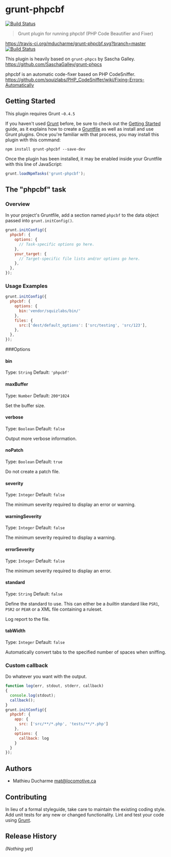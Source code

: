 # grunt-phpcbf

[![Build Status](https://travis-ci.org/mducharme/grunt-phpcbf.svg?branch=master)](https://travis-ci.org/mducharme/grunt-phpcbf)

> Grunt plugin for running phpcbf (PHP Code Beautifier and Fixer)

https://travis-ci.org/mducharme/grunt-phpcbf.svg?branch=master
[![Build Status](https://travis-ci.org/mducharme/grunt-phpcbf.svg?branch=master)](https://travis-ci.org/mducharme/grunt-phpcbf)

This plugin is heavily based on `grunt-phpcs` by Sascha Galley.
https://github.com/SaschaGalley/grunt-phpcs

phpcbf is an automatic code-fixer based on PHP CodeSniffer.
https://github.com/squizlabs/PHP_CodeSniffer/wiki/Fixing-Errors-Automatically

## Getting Started
This plugin requires Grunt `~0.4.5`

If you haven't used [Grunt](http://gruntjs.com/) before, be sure to check out the [Getting Started](http://gruntjs.com/getting-started) guide, as it explains how to create a [Gruntfile](http://gruntjs.com/sample-gruntfile) as well as install and use Grunt plugins. Once you're familiar with that process, you may install this plugin with this command:

```shell
npm install grunt-phpcbf --save-dev
```

Once the plugin has been installed, it may be enabled inside your Gruntfile with this line of JavaScript:

```js
grunt.loadNpmTasks('grunt-phpcbf');
```

## The "phpcbf" task

### Overview
In your project's Gruntfile, add a section named `phpcbf` to the data object passed into `grunt.initConfig()`.

```js
grunt.initConfig({
  phpcbf: {
    options: {
      // Task-specific options go here.
    },
    your_target: {
      // Target-specific file lists and/or options go here.
    },
  },
});
```

### Usage Examples

```js
grunt.initConfig({
  phpcbf: {
    options: {
      bin:'vendor/squizlabs/bin/'
    },
    files: {
      src:['dest/default_options': ['src/testing', 'src/123'],
    },
  },
});
```
###Options

#### bin
Type: `String`  Default: `'phpcbf'`

#### maxBuffer
Type: `Number` Default: `200*1024`

Set the buffer size.

#### verbose
Type: `Boolean` Default: `false`

Output more verbose information.

#### noPatch
Type: `Boolean` Default: `true`

Do not create a patch file.

#### severity
Type: `Integer` Default: `false`

The minimum severity required to display an error or warning.

#### warningSeverity
Type: `Integer` Default: `false`

The minimum severity required to display a warning.

#### errorSeverity
Type: `Integer` Default: `false`

The minimum severity required to display an error.

#### standard
Type: `String`  Default: `false`

Define the standard to use. This can either be a _builtin_ standard like `PSR1`, `PSR2` or `PEAR` or a XML file
containing a ruleset.

Log report to the file.

#### tabWidth
Type: `Integer` Default: `false`

Automatically convert tabs to the specified number of spaces when sniffing.


### Custom callback

Do whatever you want with the output.

```js
function log(err, stdout, stderr, callback) 
{
  console.log(stdout);
  callback();
}
grunt.initConfig({
  phpcbf: {
    app: {
      src: ['src/**/*.php', 'tests/**/*.php']
    },
    options: {
      callback: log
    }
  }
});
```

## Authors
- Mathieu Ducharme mat@locomotive.ca

## Contributing
In lieu of a formal styleguide, take care to maintain the existing coding style. Add unit tests for any new or changed functionality. Lint and test your code using [Grunt](http://gruntjs.com/).

## Release History
_(Nothing yet)_
